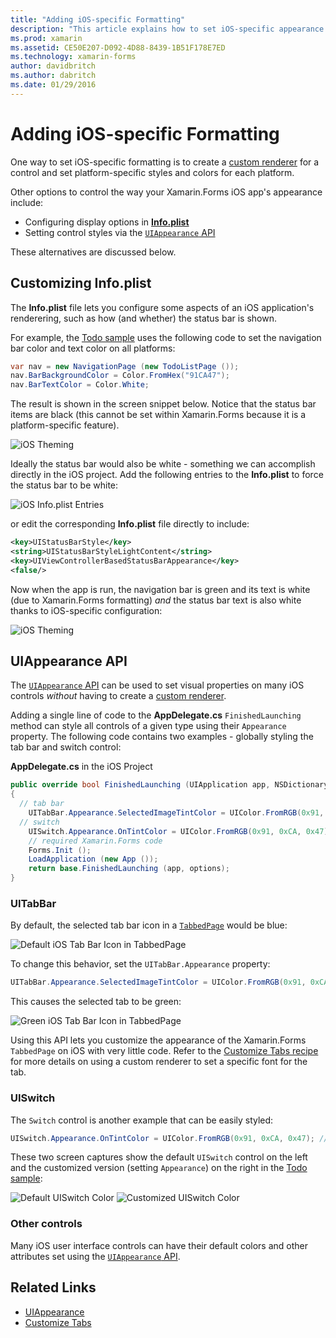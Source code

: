 ```yaml
---
title: "Adding iOS-specific Formatting"
description: "This article explains how to set iOS-specific appearance without using a Xamarin.Forms custom renderer."
ms.prod: xamarin
ms.assetid: CE50E207-D092-4D88-8439-1B51F178E7ED
ms.technology: xamarin-forms
author: davidbritch
ms.author: dabritch
ms.date: 01/29/2016
---
```


# Adding iOS-specific Formatting

One way to set iOS-specific formatting is to create a
[custom renderer](~/xamarin-forms/app-fundamentals/custom-renderer/index.md) for a control
and set platform-specific styles and colors for each platform.

Other options to control the way your Xamarin.Forms iOS app's appearance include:

- Configuring display options in [**Info.plist**](#info-plist)
- Setting control styles via the [`UIAppearance` API](#uiappearance)

These alternatives are discussed below.

<a name="info-plist"/>

## Customizing Info.plist

The **Info.plist** file lets you configure some aspects of an iOS
application's renderering, such as how (and whether) the status bar is
shown.

For example, the [Todo sample](https://docs.microsoft.com/samples/xamarin/xamarin-forms-samples/todo) uses the following
code to set the navigation bar color and text color on all platforms:

```csharp
var nav = new NavigationPage (new TodoListPage ());
nav.BarBackgroundColor = Color.FromHex("91CA47");
nav.BarTextColor = Color.White;
```

The result is shown in the screen snippet below. Notice that the status bar
items are black (this cannot be set within Xamarin.Forms because it is
a platform-specific feature).

![iOS Theming](theme-images/status-default-sml.png)

Ideally the status bar would also be white - something we can accomplish
directly in the iOS project. Add the following entries to the **Info.plist** to
force the status bar to be white:

![iOS Info.plist Entries](theme-images/info-plist.png)

or edit the corresponding **Info.plist** file directly to include:

```xml
<key>UIStatusBarStyle</key>
<string>UIStatusBarStyleLightContent</string>
<key>UIViewControllerBasedStatusBarAppearance</key>
<false/>
```

Now when the app is run, the navigation bar is green and its text is white
(due to Xamarin.Forms formatting) *and* the status bar text is also white
thanks to iOS-specific configuration:

![iOS Theming](theme-images/status-white-sml.png)

<a name="uiappearance"/>

## UIAppearance API

The [`UIAppearance` API](~/ios/user-interface/ios-ui/introduction-to-the-appearance-api.md)
can be used to set visual properties on many iOS controls
*without* having to create a [custom renderer](~/xamarin-forms/app-fundamentals/custom-renderer/index.md).

Adding a single line of code to the **AppDelegate.cs** `FinishedLaunching`
method can style all controls of a given type using their `Appearance` property. The
following code contains two examples - globally styling the tab bar and switch control:

**AppDelegate.cs** in the iOS Project

```csharp
public override bool FinishedLaunching (UIApplication app, NSDictionary options)
{
  // tab bar
    UITabBar.Appearance.SelectedImageTintColor = UIColor.FromRGB(0x91, 0xCA, 0x47); // green
  // switch
    UISwitch.Appearance.OnTintColor = UIColor.FromRGB(0x91, 0xCA, 0x47); // green
    // required Xamarin.Forms code
    Forms.Init ();
    LoadApplication (new App ());
    return base.FinishedLaunching (app, options);
}
```

### UITabBar

By default, the selected tab bar icon in a
[`TabbedPage`](~/xamarin-forms/app-fundamentals/navigation/tabbed-page.md)
would be blue:

![Default iOS Tab Bar Icon in TabbedPage](theme-images/tabbar-default.png)

To change this behavior, set the `UITabBar.Appearance` property:

```csharp
UITabBar.Appearance.SelectedImageTintColor = UIColor.FromRGB(0x91, 0xCA, 0x47); // green
```

This causes the selected tab to be green:

![Green iOS Tab Bar Icon in TabbedPage](theme-images/tabbar-custom.png)

Using this API lets you customize the appearance of the Xamarin.Forms
`TabbedPage` on iOS with very little code. Refer to the
[Customize Tabs recipe](https://github.com/xamarin/recipes/tree/master/Recipes/xamarin-forms/iOS/customize-tabs)
for more details on using a custom renderer to set a specific font for the tab.

### UISwitch

The `Switch` control is another example that can be easily styled:

```csharp
UISwitch.Appearance.OnTintColor = UIColor.FromRGB(0x91, 0xCA, 0x47); // green
```

These two screen captures show the default `UISwitch` control on the left
and the customized version (setting `Appearance`) on the right in the
[Todo sample](https://docs.microsoft.com/samples/xamarin/xamarin-forms-samples/todo):

![Default UISwitch Color](theme-images/switch-default.png)
![Customized UISwitch Color](theme-images/switch-custom.png)

### Other controls

Many iOS user interface controls can have their default colors and other attributes set using
the [`UIAppearance` API](~/ios/user-interface/ios-ui/introduction-to-the-appearance-api.md).

## Related Links

- [UIAppearance](~/ios/user-interface/ios-ui/introduction-to-the-appearance-api.md)
- [Customize Tabs](https://github.com/xamarin/recipes/tree/master/Recipes/xamarin-forms/iOS/customize-tabs)

